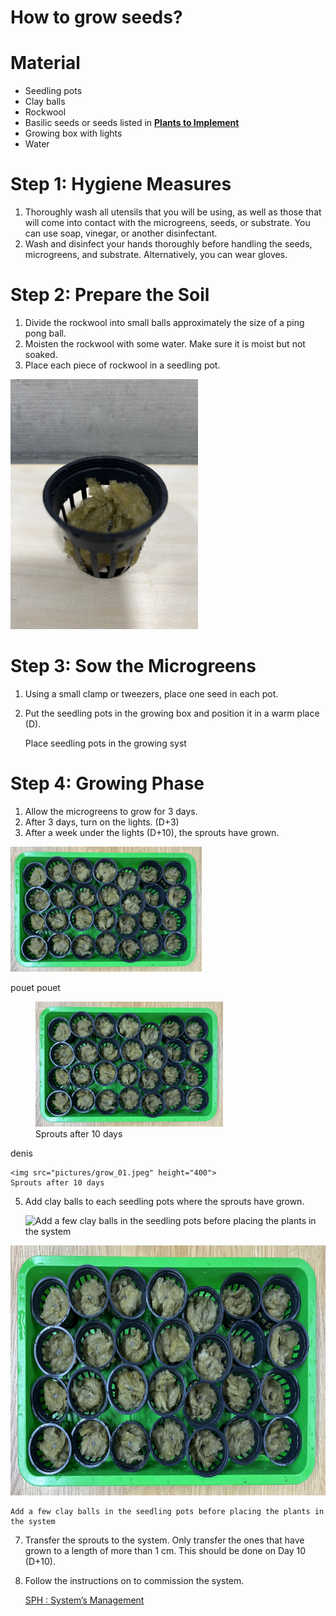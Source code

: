 # How to grow seeds?

# Material

- Seedling pots
- Clay balls
- Rockwool
- Basilic seeds or seeds listed in **[Plants to Implement](https://www.notion.so/Plants-to-implement-db5b296962184f5ea9d98efac91d8127?pvs=21)**
- Growing box with lights
- Water

# **Step 1: Hygiene Measures**

1. Thoroughly wash all utensils that you will be using, as well as those that will come into contact with the microgreens, seeds, or substrate. You can use soap, vinegar, or another disinfectant.
2. Wash and disinfect your hands thoroughly before handling the seeds, microgreens, and substrate. Alternatively, you can wear gloves.

# **Step 2: Prepare the Soil**

1. Divide the rockwool into small balls approximately the size of a ping pong ball.
2. Moisten the rockwool with some water. Make sure it is moist but not soaked.
3. Place each piece of rockwool in a seedling pot.

<img src="pictures/single_pot.jpg" height="400">
    

# **Step 3: Sow the Microgreens**

1. Using a small clamp or tweezers, place one seed in each pot.
2. Put the seedling pots in the growing box and position it in a warm place (D).
    
    Place seedling pots in the growing syst
    

# **Step 4: Growing Phase**

1. Allow the microgreens to grow for 3 days.
2. After 3 days, turn on the lights. (D+3)
3. After a week under the lights  (D+10), the sprouts have grown.


<img src="pictures/grow_01.jpeg" height="200">

pouet pouet

<figure>
    <img src="pictures/grow_01.jpeg" width="300" height="200" alt="Sprouts after 10 days">
    <figcaption>Sprouts after 10 days</figcaption>
</figure>

denis

    <img src="pictures/grow_01.jpeg" height="400">
    Sprouts after 10 days 
    
5. Add clay balls to each seedling pots where the sprouts have grown.
    
    ![Add a few clay balls in the seedling pots before placing the plants in the system](How%20to%20grow%20seeds%2091f0afc522a84755a5573a1e62d7ad13/972F9D98-B0DA-4A4F-93EB-0C4ADD047B09.jpeg)

<img src="pictures/grow_01.jpeg" height="400">
    
    Add a few clay balls in the seedling pots before placing the plants in the system
    
7. Transfer the sprouts to the system. Only transfer the ones that have grown to a length of more than 1 cm. This should be done on Day 10 (D+10).
8. Follow the instructions on  to commission the system. 
    
    [SPH : System’s Management](https://www.notion.so/SPH-System-s-Management-ec08e70ad106498aba008d94ecaa699e?pvs=21)

